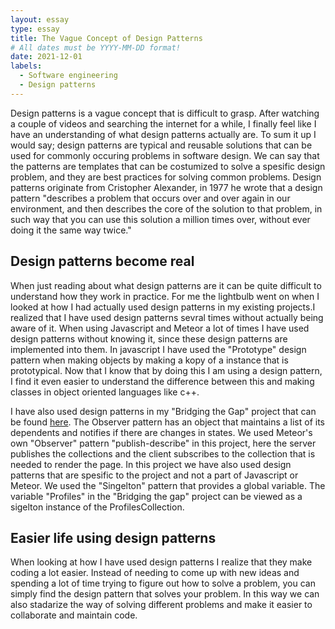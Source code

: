 ```yaml
---
layout: essay
type: essay
title: The Vague Concept of Design Patterns
# All dates must be YYYY-MM-DD format!
date: 2021-12-01
labels:
  - Software engineering 
  - Design patterns
---
```


Design patterns is a vague concept that is difficult to grasp. After watching a couple of videos and searching the internet for a while, I finally feel like 
I have an understanding of what design patterns actually are. To sum it up I would say; 
design patterns are typical and reusable solutions that can be used for commonly occuring problems in software design. 
We can say that the patterns are templates that can be costumized to solve a spesific design problem, and they are best practices for solving common problems.
Design patterns originate from Cristopher Alexander, in 1977 he wrote that a design pattern "describes a problem that occurs over and over again in our environment, and then describes the core of the solution to that problem, in such way that you can use this solution a million times over, without ever doing it the same way twice."

## Design patterns become real
When just reading about what design patterns are it can be quite difficult to understand how they work in practice. For me the lightbulb went on when I looked at how I had actually used design patterns in my existing projects.I realized that I have used design patterns sevral times without actually being aware of it. When using Javascript and Meteor a lot of times I have used design patterns without knowing it, since these design patterns are implemented into them. In javascript I have used the "Prototype" design pattern when making objects by making a kopy of a instance that is prototypical. Now that I know that by doing this I am using a design pattern, I find it even easier to understand the difference between this and making classes in object oriented languages like c++. 

I have also used design patterns in my "Bridging the Gap" project that can be found [here](https://github.com/bridging-the-gap/bridging-the-gap). The Observer pattern has an object that maintains a list of its dependents and notifies if there are changes in states. We used Meteor's own "Observer" pattern "publish-describe" in this project, here the server publishes the collections and the client subscribes to the collection that is needed to render the page.
In this project we have also used design patterns that are spesific to the project and not a part of Javascript or Meteor. We used the "Singelton" pattern that provides a global variable. The variable "Profiles" in the "Bridging the gap" project can be viewed as a sigelton instance of the ProfilesCollection.


## Easier life using design patterns
When looking at how I have used design patterns I realize that they make coding a lot easier. Instead of needing to come up with new ideas and spending a lot of time trying to figure out how to solve a problem, you can simply find the design pattern that solves your problem. In this way we can also stadarize the way of solving different problems and make it easier to collaborate and maintain code.
